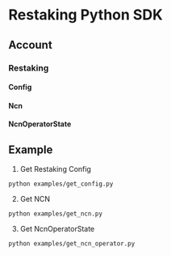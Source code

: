 # Restaking Python SDK

## Account

### Restaking

#### Config

#### Ncn

#### NcnOperatorState

## Example

1. Get Restaking Config

```
python examples/get_config.py
```

2. Get NCN

```
python examples/get_ncn.py
```

3. Get NcnOperatorState

```
python examples/get_ncn_operator.py
```
